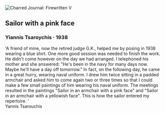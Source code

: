<div class="artwork-of-the-day">
  <div class="container">
    <div class="img-wrapper">
      <img
        src="https://uploads8.wikiart.org/images/yiannis-tsaroychis/sailor-with-a-pink-face-1938.jpg"
        alt="Charred Journal: Firewritten V" />
    </div>
    <div class="artwork-detail">
      <div class="artwork-origin"> 
        <h2 class="artwork-name">Sailor with a pink face</h2>
        <h3 class="artist">
          Yiannis Tsaroychis
                    ·  1938
        </h3>
      </div>
      <p class="description">
        <span class="artwork-description-text ng-binding" ng-bind-html="viewModel.ArtworkOfTheDay.Description | unsafe">'A friend of mine, now the retired judge G.K., helped me by posing in 1938 wearing a blue shirt. One more good session was needed to finish the work. He didn't come however on the day we had arranged. I telephoned his mother and she answered: "He's been in the navy for many days now. Maybe he'll have a day off tomorrow." In fact, on the following day, he came in a great hurry, wearing naval uniform. I drew him twice sitting in a padded armchair and asked him to come again two or three times so that I could make a few small paintings of him wearing his naval uniform. The meetings resulted in the paintings "Sailor in an armchair with a pink face" and "Sailor in an armchair with a yellowish face". This is how the sailor entered my repertoire. '
<br>Yannis Tsarouchis
<br></span>
                        <div class="text-shadow-container" ng-show="showShadow" style=""></div>
      </p>
    </div>
  </div>

</div>

